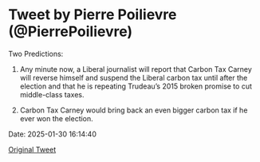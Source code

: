 # Tweet by Pierre Poilievre (@PierrePoilievre)

Two Predictions:

1. Any minute now, a Liberal journalist will report that Carbon Tax Carney will reverse himself and suspend the Liberal carbon tax until after the election and that he is repeating Trudeau’s 2015 broken promise to cut middle-class taxes.

2. Carbon Tax Carney would bring back an even bigger carbon tax if he ever won the election.

Date: 2025-01-30 16:14:40

[Original Tweet](https://x.com/PierrePoilievre/status/1884998674683429369)
